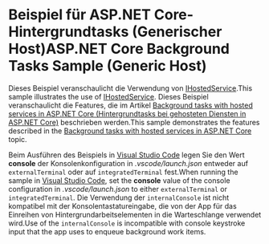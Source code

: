 # <a name="aspnet-core-background-tasks-sample-generic-host"></a><span data-ttu-id="b3dbd-101">Beispiel für ASP.NET Core-Hintergrundtasks (Generischer Host)</span><span class="sxs-lookup"><span data-stu-id="b3dbd-101">ASP.NET Core Background Tasks Sample (Generic Host)</span></span>

<span data-ttu-id="b3dbd-102">Dieses Beispiel veranschaulicht die Verwendung von [IHostedService](https://docs.microsoft.com/dotnet/api/microsoft.extensions.hosting.ihostedservice).</span><span class="sxs-lookup"><span data-stu-id="b3dbd-102">This sample illustrates the use of [IHostedService](https://docs.microsoft.com/dotnet/api/microsoft.extensions.hosting.ihostedservice).</span></span> <span data-ttu-id="b3dbd-103">Dieses Beispiel veranschaulicht die Features, die im Artikel [Background tasks with hosted services in ASP.NET Core (Hintergrundtasks bei gehosteten Diensten in ASP.NET Core)](https://docs.microsoft.com/aspnet/core/fundamentals/host/hosted-services) beschrieben werden.</span><span class="sxs-lookup"><span data-stu-id="b3dbd-103">This sample demonstrates the features described in the [Background tasks with hosted services in ASP.NET Core](https://docs.microsoft.com/aspnet/core/fundamentals/host/hosted-services) topic.</span></span>

<span data-ttu-id="b3dbd-104">Beim Ausführen des Beispiels in [Visual Studio Code](https://code.visualstudio.com/) legen Sie den Wert **console** der Konsolenkonfiguration in *.vscode/launch.json* entweder auf `externalTerminal` oder auf `integratedTerminal` fest.</span><span class="sxs-lookup"><span data-stu-id="b3dbd-104">When running the sample in [Visual Studio Code](https://code.visualstudio.com/), set the **console** value of the console configuration in *.vscode/launch.json* to either `externalTerminal` or `integratedTerminal`.</span></span> <span data-ttu-id="b3dbd-105">Die Verwendung der `internalConsole` ist nicht kompatibel mit der Konsolentastatureingabe, die von der App für das Einreihen von Hintergrundarbeitselementen in die Warteschlange verwendet wird.</span><span class="sxs-lookup"><span data-stu-id="b3dbd-105">Use of the `internalConsole` is incompatible with console keystroke input that the app uses to enqueue background work items.</span></span>
